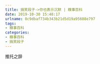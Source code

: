```yaml
---
title: 搞笑段子->你也表示沉默 | 糗事百科
date: 2019-10-30 15:48:17
urlname: 0c9dbaf734b343b21d5d19a95608e797
tags: 
- 糗事百科
categories:
- 糗事百科
- 搞笑段子
---
```

推托之辞


